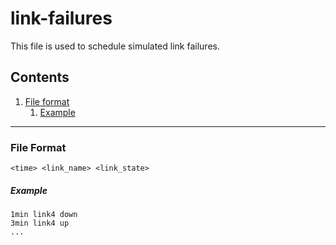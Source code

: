# link-failures

This file is used to schedule simulated link failures.

## Contents

1. [File format](#file-format)
    1. [Example](#example)

---

### File Format 
```
<time> <link_name> <link_state>
```

##### Example
```
1min link4 down
3min link4 up
...
```
